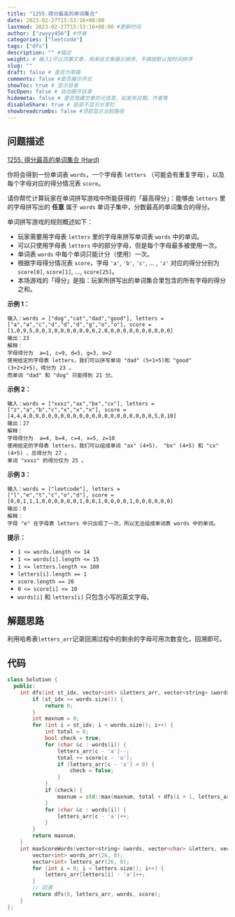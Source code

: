 ```yaml
---
title: "1255.得分最高的单词集合"
date: 2023-02-27T15:53:16+08:00
lastmod: 2023-02-27T15:53:16+08:00 #更新时间
author: ["zwyyy456"] #作者
categories: ["leetcode"]
tags: ["dfs"]
description: "" #描述
weight: # 输入1可以顶置文章，用来给文章展示排序，不填就默认按时间排序
slug: ""
draft: false # 是否为草稿
comments: false #是否展示评论
showToc: true # 显示目录
TocOpen: false # 自动展开目录
hidemeta: false # 是否隐藏文章的元信息，如发布日期、作者等
disableShare: true # 底部不显示分享栏
showbreadcrumbs: false #顶部显示当前路径
---
```

## 问题描述
[1255. 得分最高的单词集合 (Hard)](https://leetcode.cn/problems/maximum-score-words-formed-by-letters/)

你将会得到一份单词表 `words`，一个字母表 `letters` （可能会有重复字母），以及每个字母对应的得分情况表
`score`。

请你帮忙计算玩家在单词拼写游戏中所能获得的「最高得分」：能够由 `letters` 里的字母拼写出的 **任意** 属于
`words` 单词子集中，分数最高的单词集合的得分。

单词拼写游戏的规则概述如下：

- 玩家需要用字母表 `letters` 里的字母来拼写单词表 `words` 中的单词。
- 可以只使用字母表 `letters` 中的部分字母，但是每个字母最多被使用一次。
- 单词表 `words` 中每个单词只能计分（使用）一次。
- 根据字母得分情况表 `score`，字母 `'a'`, `'b'`, `'c'`, ... , `'z'`
对应的得分分别为 `score[0]`, `score[1]`, ..., `score[25]`。
- 本场游戏的「得分」是指：玩家所拼写出的单词集合里包含的所有字母的得分之和。

**示例 1：**

```
输入：words = ["dog","cat","dad","good"], letters =
["a","a","c","d","d","d","g","o","o"], score =
[1,0,9,5,0,0,3,0,0,0,0,0,0,0,2,0,0,0,0,0,0,0,0,0,0,0]
输出：23
解释：
字母得分为  a=1, c=9, d=5, g=3, o=2
使用给定的字母表 letters，我们可以拼写单词 "dad" (5+1+5)和 "good"
(3+2+2+5)，得分为 23 。
而单词 "dad" 和 "dog" 只能得到 21 分。
```

**示例 2：**

```
输入：words = ["xxxz","ax","bx","cx"], letters =
["z","a","b","c","x","x","x"], score =
[4,4,4,0,0,0,0,0,0,0,0,0,0,0,0,0,0,0,0,0,0,0,0,5,0,10]
输出：27
解释：
字母得分为  a=4, b=4, c=4, x=5, z=10
使用给定的字母表 letters，我们可以组成单词 "ax" (4+5)， "bx" (4+5) 和 "cx"
(4+5) ，总得分为 27 。
单词 "xxxz" 的得分仅为 25 。
```

**示例 3：**

```
输入：words = ["leetcode"], letters =
["l","e","t","c","o","d"], score =
[0,0,1,1,1,0,0,0,0,0,0,1,0,0,1,0,0,0,0,1,0,0,0,0,0,0]
输出：0
解释：
字母 "e" 在字母表 letters 中只出现了一次，所以无法组成单词表 words 中的单词。
```

**提示：**

- `1 <= words.length <= 14`
- `1 <= words[i].length <= 15`
- `1 <= letters.length <= 100`
- `letters[i].length == 1`
- `score.length == 26`
- `0 <= score[i] <= 10`
- `words[i]` 和 `letters[i]` 只包含小写的英文字母。

## 解题思路
利用哈希表`letters_arr`记录回溯过程中的剩余的字母可用次数变化，回溯即可。

## 代码
```cpp
class Solution {
  public:
    int dfs(int st_idx, vector<int> &letters_arr, vector<string> &words, vector<int> &score) {
        if (st_idx >= words.size()) {
            return 0;
        }
        int maxnum = 0;
        for (int i = st_idx; i < words.size(); i++) {
            int total = 0;
            bool check = true;
            for (char &c : words[i]) {
                letters_arr[c - 'a']--;
                total += score[c - 'a'];
                if (letters_arr[c - 'a'] < 0) {
                    check = false;
                }
            }
            if (check) {
                maxnum = std::max(maxnum, total + dfs(i + 1, letters_arr, words, score));
            }
            for (char &c : words[i]) {
                letters_arr[c - 'a']++;
            }
        }
        return maxnum;
    }
    int maxScoreWords(vector<string> &words, vector<char> &letters, vector<int> &score) {
        vector<int> words_arr(26, 0);
        vector<int> letters_arr(26, 0);
        for (int i = 0; i < letters.size(); i++) {
            letters_arr[letters[i] - 'a']++;
        }
        // 回溯
        return dfs(0, letters_arr, words, score);
    }
};
```
